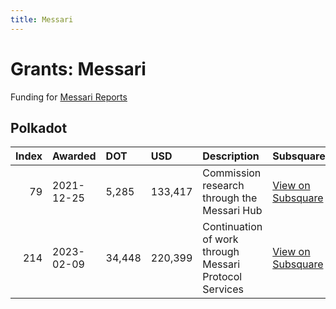 ```yaml
---
title: Messari
---
```

# Grants: Messari

Funding for [Messari Reports](/research/reports/messari-reports)

## Polkadot


|   Index | Awarded    | DOT   | USD     | Description                                 | Subsquare                                                               | Polkassembly                                                         |
|--------:|:-----------|:------|:--------|:--------------------------------------------|:------------------------------------------------------------------------|:---------------------------------------------------------------------|
|      79 | 2021-12-25 | 5,285 | 133,417 | Commission research through the Messari Hub | [View on Subsquare](https://polkadot.subsquare.io/treasury/proposal/79) | [View on Polkassembly](https://polkadot.polkassembly.io/treasury/79) |
|     214 | 2023-02-09 | 34,448 | 220,399 | Continuation of work through Messari Protocol Services | [View on Subsquare](https://polkadot.subsquare.io/treasury/proposal/214) | [View on Polkassembly](https://polkadot.polkassembly.io/treasury/214) |
